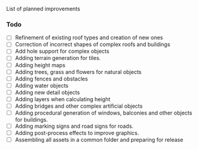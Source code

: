 List of planned improvements

### Todo
- [ ] Refinement of existing roof types and creation of new ones
- [ ] Correction of incorrect shapes of complex roofs and buildings
- [ ] Add hole support for complex objects
- [ ] Adding terrain generation for tiles.
- [ ] Adding height maps
- [ ] Adding trees, grass and flowers for natural objects
- [ ] Adding fences and obstacles
- [ ] Adding water objects
- [ ] Adding new detail objects
- [ ] Adding layers when calculating height
- [ ] Adding bridges and other complex artificial objects
- [ ] Adding procedural generation of windows, balconies and other objects for buildings.
- [ ] Adding marking signs and road signs for roads.
- [ ] Adding post-process effects to improve graphics.
- [ ] Assembling all assets in a common folder and preparing for release